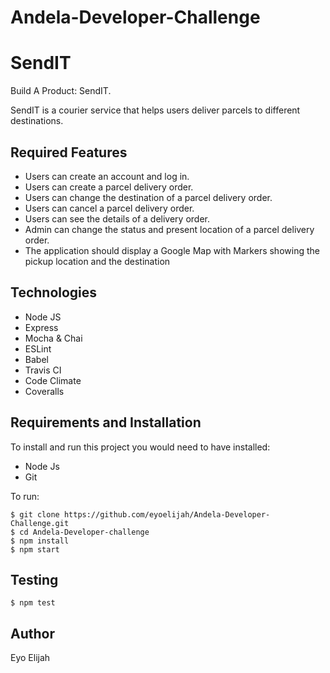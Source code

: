 # Andela-Developer-Challenge

# SendIT

Build A Product: SendIT.

SendIT is a courier service that helps users deliver parcels to different destinations.

## Required Features

- Users can create an account and log in.
- Users can create a parcel delivery order.
- Users can change the destination of a parcel delivery order.
- Users can cancel a parcel delivery order.
- Users can see the details of a delivery order.
- Admin can change the ​status​ and ​present​ ​location​ of a parcel delivery order.
- The application should display a Google Map with Markers showing the ​pickup location and the ​destination

## Technologies

- Node JS
- Express
- Mocha & Chai
- ESLint
- Babel
- Travis CI
- Code Climate
- Coveralls

## Requirements and Installation

To install and run this project you would need to have installed:

- Node Js
- Git

To run:

```
$ git clone https://github.com/eyoelijah/Andela-Developer-Challenge.git
$ cd Andela-Developer-challenge
$ npm install
$ npm start
```

## Testing

```
$ npm test
```

## Author

Eyo Elijah
